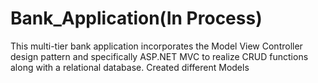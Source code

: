 # Bank_Application(In Process)
This multi-tier bank application incorporates the Model View Controller design pattern and specifically ASP.NET MVC  to realize CRUD functions along with a relational database. 
Created different Models
